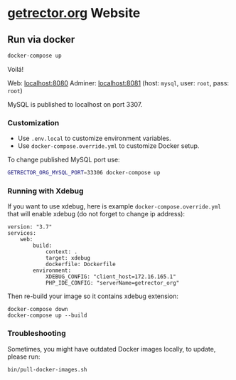 # [getrector.org](https://getrector.org) Website

## Run via docker

```bash
docker-compose up
```

Voilá!

Web: [localhost:8080](http://localhost:8080)
Adminer: [localhost:8081](http://localhost:8081) (host: `mysql`, user: `root`, pass: `root`)

MySQL is published to localhost on port 3307.

### Customization

- Use `.env.local` to customize environment variables.
- Use `docker-compose.override.yml` to customize Docker setup.

To change published MySQL port use:
```bash
GETRECTOR_ORG_MYSQL_PORT=33306 docker-compose up
```

### Running with Xdebug
If you want to use xdebug, here is example `docker-compose.override.yml` that will enable xdebug (do not forget to change ip address):
```
version: "3.7"
services:
    web:
        build:
            context: .
            target: xdebug
            dockerfile: Dockerfile
        environment:
            XDEBUG_CONFIG: "client_host=172.16.165.1"
            PHP_IDE_CONFIG: "serverName=getrector_org"

```

Then re-build your image so it contains xdebug extension:
```
docker-compose down
docker-compose up --build
```

### Troubleshooting

Sometimes, you might have outdated Docker images locally, to update, please run:

```bash
bin/pull-docker-images.sh
```
